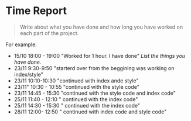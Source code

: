 # Time Report

> Write about what you have done and how long you have worked on each part of the project.

For example: 

- 15/10 18:00 - 19:00 "Worked for 1 hour. I have done"
   *List the things you have done.*
- 23/11 9:30-9:50 "starterd over from the beggining was working on index/style"
- 23/11 10:10-10:30 "continued with index ande style"
- 23/11" 10:30 - 10:55 "continued with the style code"
- 23/11 14:45 - 15:30 "continued with the style code and index code"
- 25/11 11:40 - 12:10 " continued with the index code"
- 25/11 14:30 - 15:30 " continued with the index code" 
- 28/11 12:00- 12:50  " continued with index code and style code"
